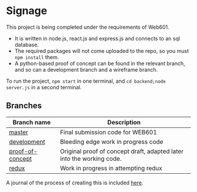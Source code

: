 # Signage
This project is being completed under the requirements of Web601.

 - It is written in node.js, react.js and express.js and connects to an sql database.
 - The required packages will not come uploaded to the repo, so you must `npm install` them.
 - A python-based proof of concept can be found in the relevant branch, and so can a development branch and a wireframe branch.

To run the project, `npm start` in one terminal, and `cd backend;node server.js` in a second terminal.

## Branches
Branch name | Description
----------- | -----------
[master](https://github.com/yesiateyoursheep/signage) | Final submission code for WEB601
[development](https://github.com/yesiateyoursheep/signage/tree/development) | Bleeding edge work in progress code
[proof-of-concept](https://github.com/yesiateyoursheep/signage/tree/proof-of-concept) | Original proof of concept draft, adapted later into the working code.
[redux](https://github.com/yesiateyoursheep/signage/tree/redux) | Work in progress in attempting redux

A journal of the process of creating this is included [here](https://github.com/yesiateyoursheep/web601/blob/master/journal/JOURNAL.md).